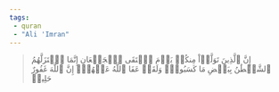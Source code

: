 ```yaml
---
tags: 
 - quran 
 - "Ali 'Imran"
---
```


> إِنَّ ٱلَّذِينَ تَوَلَّوۡاْ مِنكُمۡ يَوۡمَ ٱلۡتَقَى ٱلۡجَمۡعَانِ إِنَّمَا ٱسۡتَزَلَّهُمُ ٱلشَّيۡطَٰنُ بِبَعۡضِ مَا كَسَبُواْۖ وَلَقَدۡ عَفَا ٱللَّهُ عَنۡهُمۡۗ إِنَّ ٱللَّهَ غَفُورٌ حَلِيمٞ
